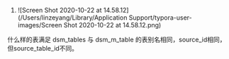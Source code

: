 1. ![Screen Shot 2020-10-22 at 14.58.12](/Users/linzeyang/Library/Application Support/typora-user-images/Screen Shot 2020-10-22 at 14.58.12.png)



什么样的表满足 dsm_tables 与 dsm_m_table 的表别名相同，source_id相同，但source_table_id不同。